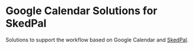 # Google Calendar Solutions for SkedPal

Solutions to support the workflow based on Google Calendar and [SkedPal](https://skedpal.com/).

